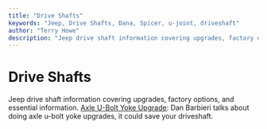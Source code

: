 ```yaml
---
title: "Drive Shafts"
keywords: "Jeep, Drive Shafts, Dana, Spicer, u-joint, driveshaft"
author: "Terry Howe"
description: "Jeep drive shaft information covering upgrades, factory options, and essential information."
---
```

# Drive Shafts

Jeep drive shaft information covering upgrades, factory options, and essential information. [Axle U-Bolt Yoke Upgrade](/axle/upgrades/aub.md): Dan Barbieri talks about doing axle u-bolt yoke upgrades, it could save your driveshaft.